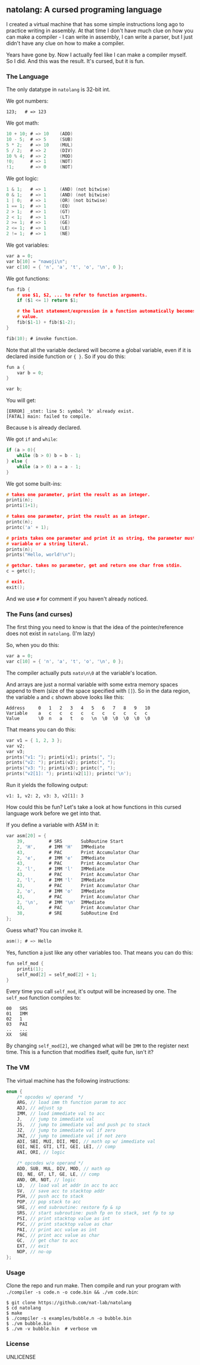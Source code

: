 natolang: A cursed programing language
---
I created a virtual machine that has some simple instructions long ago to practice writing in assembly. At that time I don't have much clue on how you can make a compiler - I can write in assembly, I can write a parser, but I just didn't have any clue on how to make a compiler.

Years have gone by. Now I actually feel like I can make a compiler myself. So I did. And this was the result. It's cursed, but it is fun.

### The Language

The only datatype in `natolang` is 32-bit int.

We got numbers:
```
123;   # => 123
```

We got math:
```c
10 + 10; # => 10    (ADD)
10 - 5;  # => 5     (SUB)
5 * 2;   # => 10    (MUL)
5 / 2;   # => 2     (DIV)
10 % 4;  # => 2     (MOD)
!0;      # => 1     (NOT)
!1;      # => 0     (NOT)
```

We got logic:
```c
1 & 1;   # => 1     (AND) (not bitwise)
0 & 1;   # => 1     (AND) (not bitwise)
1 | 0;   # => 1     (OR) (not bitwise)
1 == 1;  # => 1     (EQ)
2 > 1;   # => 1     (GT)
2 < 1;   # => 1     (LT)
2 >= 1;  # => 1     (GE)
2 <= 1;  # => 1     (LE)
2 != 1;  # => 1     (NE)
```

We got variables:
```c
var a = 0;
var b[10] = "nawoji\n";
var c[10] = { 'n', 'a', 't', 'o', '\n', 0 };
```

We got functions:
```c
fun fib {
    # use $1, $2, ... to refer to function arguments.
    if ($1 <= 1) return $1; 

    # the last statement/expression in a function automatically becomes return 
    # value.
    fib($1-1) + fib($1-2); 
}

fib(10); # invoke function.
```

Note that all the variable declared will become a global variable, even if it is declared inside function or `{ }`. So if you do this:
```c
fun a {
    var b = 0;
}

var b;
```
You will get:
```
[ERROR] _stmt: line 5: symbol 'b' already exist.
[FATAL] main: failed to compile.
```
Because `b` is already declared.

We got `if` and `while`:
```c
if (a > 0){
    while (b > 0) b = b - 1;
} else {
    while (a > 0) a = a - 1;
}
```

We got some built-ins:
```c
# takes one parameter, print the result as an integer.
printi(n); 
printi(1+1);

# takes one parameter, print the result as an integer.
printc(n); 
printc('a' + 1); 

# prints takes one parameter and print it as string, the parameter must be a 
# variable or a string literal.
prints(n); 
prints("Hello, world!\n");

# getchar. takes no parameter, get and return one char from stdin.
c = getc();

# exit.
exit();
```
And we use `#` for comment if you haven't already noticed.

### The Funs (and curses)

The first thing you need to know is that the idea of the pointer/reference does not exist in `natolang`. (I'm lazy)

So, when you do this:
```c
var a = 0;
var c[10] = { 'n', 'a', 't', 'o', '\n', 0 };
```
The compiler actually puts `nato\n\0` at the variable's location.

And arrays are just a normal variable with some extra memory spaces append to them (size of the space specified with `[]`). So in the data region, the variable `a` and `c` shown above looks like this:

```
Address     0   1   2   3   4   5   6   7   8   9   10
Variable    a   c   c   c   c   c   c   c   c   c   c   
Value       \0  n   a   t   o   \n  \0  \0  \0  \0  \0 
```

That means you can do this:

```c
var v1 = { 1, 2, 3 };
var v2;
var v3;
prints("v1: "); printi(v1); prints(", ");
prints("v2: "); printi(v2); printc(", ");
prints("v3: "); printi(v3); printc(", ");
prints("v2[1]: "); printi(v2[1]); printc('\n');
```

Run it yields the following output:
```
v1: 1, v2: 2, v3: 3, v2[1]: 3
```
How could this be fun? Let's take a look at how functions in this cursed language work before we get into that.

If you define a variable with ASM in it:
```c
var asm[20] = {
    39,         # SRS       SubRoutine Start
    2, 'H',     # IMM 'H'   IMMediate
    43,         # PAC       Print Accumulator Char
    2, 'e',     # IMM 'e'   IMMediate
    43,         # PAC       Print Accumulator Char
    2, 'l',     # IMM 'l'   IMMediate
    43,         # PAC       Print Accumulator Char
    2, 'l',     # IMM 'l'   IMMediate
    43,         # PAC       Print Accumulator Char
    2, 'o',     # IMM 'o'   IMMediate
    43,         # PAC       Print Accumulator Char
    2, '\n',    # IMM '\n'  IMMediate
    43,         # PAC       Print Accumulator Char
    38,         # SRE       SubRoutine End
};
```

Guess what? You can invoke it.
```c
asm(); # => Hello
```

Yes, function a just like any other variables too. That means you can do this:
```c
fun self_mod {
    printi(1);
    self_mod[2] = self_mod[2] + 1;
}
```

Every time you call `self_mod`, it's output will be increased by one. The `self_mod` function compiles to:
```
00   SRS
01   IMM
02   1
03   PAI
..   ...
XX   SRE
```
By changing `self_mod[2]`, we changed what will be `IMM` to the register next time. This is a function that modifies itself, quite fun, isn't it?

### The VM

The virtual machine has the following instructions:
```c
enum {
    /* opcodes w/ operand  */
    ARG, // load imm th function param to acc
    ADJ, // adjust sp
    IMM, // load immediate val to acc
    J,   // jump to immediate val
    JS,  // jump to immediate val and push pc to stack
    JZ,  // jump to immediate val if zero
    JNZ, // jump to immediate val if not zero
    ADI, SBI, MUI, DII, MDI, // math op w/ immediate val
    EQI, NEI, GTI, LTI, GEI, LEI, // comp
    ANI, ORI, // logic

    /* opcodes w/o operand */
    ADD, SUB, MUL, DIV, MOD, // math op
    EQ, NE, GT, LT, GE, LE, // comp
    AND, OR, NOT, // logic
    LD,  // load val at addr in acc to acc
    SV,  // save acc to stacktop addr
    PSH, // push acc to stack
    POP, // pop stack to acc
    SRE, // end subroutine: restore fp & sp
    SRS, // start subroutine: push fp on to stack, set fp to sp
    PSI, // print stacktop value as int
    PSC, // print stacktop value as char
    PAI, // print acc value as int
    PAC, // print acc value as char
    GC,  // get char to acc
    EXT, // exit
    NOP, // no-op
};
```

### Usage

Clone the repo and run make. Then compile and run your program with `./compiler -s code.n -o code.bin && ./vm code.bin`:

```
$ git clone https://github.com/nat-lab/natolang
$ cd natolang
$ make
$ ./compiler -s examples/bubble.n -o bubble.bin
$ ./vm bubble.bin
$ ./vm -v bubble.bin  # verbose vm
```

### License

UNLICENSE